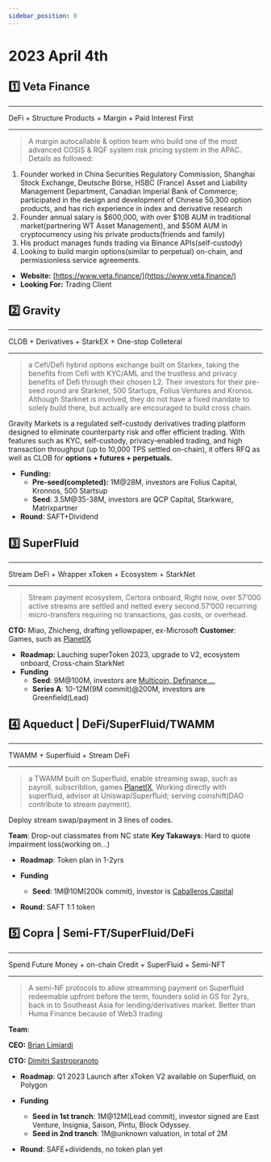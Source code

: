 ```yaml
---
sidebar_position: 0
---
```


# 2023 April 4th

## 1️⃣ Veta Finance

---

DeFi + Structure Products + Margin + Paid Interest First

---

> A margin autocallable & option team who build one of the most advanced COSIS & RQF system risk pricing system in the APAC. Details as followed:

1. Founder worked in China Securities Regulatory Commission, Shanghai Stock Exchange, Deutsche Börse, HSBC (France) Asset and Liability Management Department, Canadian Imperial Bank of Commerce; participated in the design and development of Chinese 50,300 option products, and has rich experience in index and derivative research
2. Founder annual salary is $600,000, with over $10B AUM in traditional market(partnering WT Asset Management), and $50M AUM in cryptocurrency using his private products(friends and family)
3. His product manages funds trading via Binance APIs(self-custody)
4. Looking to build margin options(similar to perpetual) on-chain, and permissionless service agreements.

- **Website:** [https://www.veta.finance/](https://www.veta.finance/)
- **Looking For:** Trading Client

## 2️⃣ Gravity

---

CLOB + Derivatives + StarkEX + One-stop Colleteral

---

> a Cefi/Defi hybrid options exchange built on Starkex, taking the benefits from Cefi with KYC/AML and the trustless and privacy benefits of Defi through their chosen L2. Their investors for their pre-seed round are Starknet, 500 Startups, Folius Ventures and Kronos. Although Starknet is involved, they do not have a fixed mandate to solely build there, but actually are encouraged to build cross chain.

Gravity Markets is a regulated self-custody derivatives trading platform designed to eliminate counterparty risk and offer efficient trading. With features such as KYC, self-custody, privacy-enabled trading, and high transaction throughput (up to 10,000 TPS settled on-chain), it offers RFQ as well as CLOB for **options + futures + perpetuals.**

- **Funding:**
  - **Pre-seed(completed):** 1M@28M, investors are Folius Capital, Kronnos, 500 Startsup
  - **Seed**: 3.5M@35-38M, investors are QCP Capital, Starkware, Matrixpartner
- **Round**: SAFT+Dividend

## 3️⃣ SuperFluid

---

Stream DeFi + Wrapper xToken + Ecosystem + StarkNet

---

> Stream payment ecosystem, Certora onboard, Right now, over 57’000 active streams are settled and netted every second.57’000 recurring micro-transfers requiring no transactions, gas costs, or overhead.

**CTO:** Miao, Zhicheng, drafting yellowpaper, ex-Microsoft
**Customer**: Games, such as [PlanetIX](https://planetix.com/)

- **Roadmap:** Lauching superToken 2023, upgrade to V2, ecosystem onboard, Cross-chain StarkNet
- **Funding**
  - **Seed**: 9M@100M, investors are [Multicoin, Definance,...](https://www.rootdata.com/Projects/detail/Superfluid?k=MjAwOQ%3D%3D)
  - **Series A**: 10-12M(9M commit)@200M, investors are Greenfield(Lead)

## 4️⃣ Aqueduct | DeFi/SuperFluid/TWAMM

---

TWAMM + Superfluid + Stream DeFi

---

> a TWAMM built on Superfluid, enable streaming swap, such as payroll, subscribtion, games [PlanetIX](https://planetix.com/), Working directly with superfluid, advisor at Uniswap/Superfluid; serving coinshift(DAO contribute to stream payment).

Deploy stream swap/payment in 3 lines of codes.

**Team**: Drop-out classmates from NC state
**Key Takaways**: Hard to quote impairment loss(working on...)

- **Roadmap**: Token plan in 1-2yrs
- **Funding**

  - **Seed**: 1M@10M(200k commit), investor is [Caballeros Capital](https://www.rootdata.com/Investors/detail/Caballeros%20Capital?k=NjEw)

- **Round**: SAFT 1:1 token

## 5️⃣ Copra | Semi-FT/SuperFluid/DeFi

---

Spend Future Money + on-chain Credit + SuperFluid + Semi-NFT

---

> A semi-NF protocols to allow streamming payment on Superfluid redeemable upfront before the term, founders solid in GS for 2yrs, back in to Southeast Asia for lending/derivatives market. Better than Huma Finance because of Web3 trading

**Team**:

**CEO:** [Brian Limiardi](https://www.linkedin.com/in/brianlimiardi/)

**CTO:** [Dimitri Sastropranoto](https://www.linkedin.com/in/christopher-dimitri-sastropranoto-b952a2104/)

- **Roadmap**: Q1 2023 Launch after xToken V2 available on Superfluid, on Polygon
- **Funding**

  - **Seed in 1st tranch**: 1M@12M(Lead commit), investor signed are East Venture, Insignia, Saison, Pintu, Block Odyssey.
  - **Seed in 2nd tranch**: 1M@unknown valuation, in total of 2M

- **Round**: SAFE+dividends, no token plan yet
